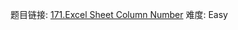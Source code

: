 题目链接: [171.Excel Sheet Column Number][1]
难度: Easy

[1]: https://leetcode.com/problems/excel-sheet-column-number/